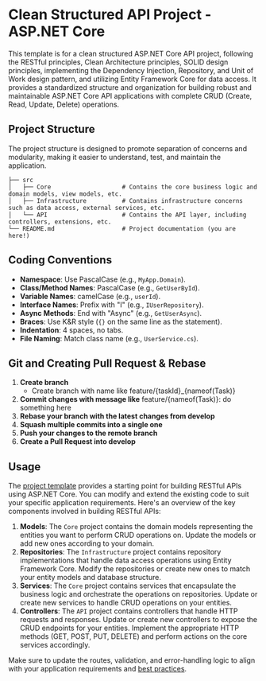 # Clean Structured API Project - ASP.NET Core

This template is for a clean structured ASP.NET Core API project, following the RESTful principles, Clean Architecture principles, SOLID design principles, implementing the Dependency Injection, Repository, and Unit of Work design pattern, and utilizing Entity Framework Core for data access. It provides a standardized structure and organization for building robust and maintainable ASP.NET Core API applications with complete CRUD (Create, Read, Update, Delete) operations.

## Project Structure

The project structure is designed to promote separation of concerns and modularity, making it easier to understand, test, and maintain the application.

```
├── src
│   ├── Core                    # Contains the core business logic and domain models, view models, etc.
│   ├── Infrastructure          # Contains infrastructure concerns such as data access, external services, etc.
│   └── API                     # Contains the API layer, including controllers, extensions, etc.
└── README.md                   # Project documentation (you are here!)
```

## Coding Conventions

- **Namespace**: Use PascalCase (e.g., `MyApp.Domain`).
- **Class/Method Names**: PascalCase (e.g., `GetUserById`).
- **Variable Names**: camelCase (e.g., `userId`).
- **Interface Names**: Prefix with "I" (e.g., `IUserRepository`).
- **Async Methods**: End with "Async" (e.g., `GetUserAsync`).
- **Braces**: Use K&R style (`{}` on the same line as the statement).
- **Indentation**: 4 spaces, no tabs.
- **File Naming**: Match class name (e.g., `UserService.cs`).

## Git and Creating Pull Request & Rebase

1. **Create branch**
	- Create branch with name like feature/{taskId}_{nameof(Task)}
2. **Commit changes with message like**
   feature/{nameof(Task)}: do something here
3. **Rebase your branch with the latest changes from develop**
4. **Squash multiple commits into a single one**
5. **Push your changes to the remote branch**
6. **Create a Pull Request into develop**

## Usage

The [project template](https://binarybytez.com/clean-structured-api-project/) provides a starting point for building RESTful APIs using ASP.NET Core. You can modify and extend the existing code to suit your specific application requirements. Here's an overview of the key components involved in building RESTful APIs:

1. **Models**: The `Core` project contains the domain models representing the entities you want to perform CRUD operations on. Update the models or add new ones according to your domain.
2. **Repositories**: The `Infrastructure` project contains repository implementations that handle data access operations using Entity Framework Core. Modify the repositories or create new ones to match your entity models and database structure.
3. **Services**: The `Core` project contains services that encapsulate the business logic and orchestrate the operations on repositories. Update or create new services to handle CRUD operations on your entities.
4. **Controllers**: The `API` project contains controllers that handle HTTP requests and responses. Update or create new controllers to expose the CRUD endpoints for your entities. Implement the appropriate HTTP methods (GET, POST, PUT, DELETE) and perform actions on the core services accordingly.

Make sure to update the routes, validation, and error-handling logic to align with your application requirements and [best practices](https://binarybytez.com/performance-optimization-and-monitoring-in-asp-net-core/).

